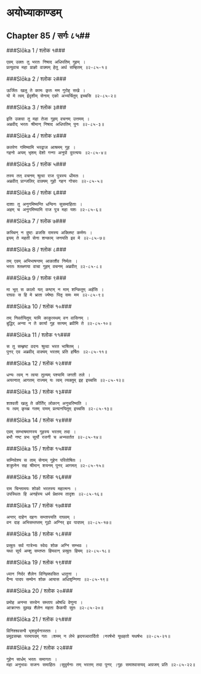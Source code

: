 अयोध्याकाण्डम्
===============================


## Chapter 85  / सर्गः ८५##


###Slōka 1 / श्लोक १###


    एवम् उक्तः तु भरतः निषाद अधिपतिम् गुहम् ।
    प्रत्युवाच महा प्राज्ञो वाक्यम् हेतु अर्थ सम्हितम् ॥२-८५-१॥


###Slōka 2 / श्लोक २###


    ऊर्जितः खलु ते कामः कृतः मम गुरोह् सखे ।
    यो मे त्वम् ईदृशीम् सेनाम् एको अभ्यर्चितुम् इच्चसि ॥२-८५-२॥


###Slōka 3 / श्लोक ३###


    इति उक्त्वा तु महा तेजा गुहम् वचनम् उत्तमम् ।
    अब्रवीद् भरतः श्रीमान् निषाद अधिपतिम् पुनः ॥२-८५-३॥


###Slōka 4 / श्लोक ४###


    कतरेण गमिष्यामि भरद्वाज आश्रमम् गुह ।
    गहनो अयम् भृशम् देशो गन्गा अनूपो दुरत्ययः ॥२-८५-४॥


###Slōka 5 / श्लोक ५###


    तस्य तत् वचनम् श्रुत्वा राज पुत्रस्य धीमतः ।
    अब्रवीत् प्रान्जलिर् वाक्यम् गुहो गहन गोचरः ॥२-८५-५॥


###Slōka 6 / श्लोक ६###


    दाशाः तु अनुगमिष्यन्ति धन्विनः सुसमाहिताः ।
    अहम् च अनुगमिष्यामि राज पुत्र महा यशः ॥२-८५-६॥


###Slōka 7 / श्लोक ७###


    कच्चिन् न दुष्टः व्रजसि रामस्य अक्लिष्ट कर्मणः ।
    इयम् ते महती सेना शन्काम् जनयति इव मे ॥२-८५-७॥


###Slōka 8 / श्लोक ८###


    तम् एवम् अभिभाषन्तम् आकाशैव निर्मलः ।
    भरतः श्लक्ष्णया वाचा गुहम् वचनम् अब्रवीत् ॥२-८५-८॥


###Slōka 9 / श्लोक ९###


    मा भूत् स कालो यत् कष्टम् न माम् शन्कितुम् अर्हसि ।
    राघवः स हि मे भ्राता ज्येष्ठः पितृ समः मम ॥२-८५-९॥


###Slōka 10 / श्लोक १०###


    तम् निवर्तयितुम् यामि काकुत्स्थम् वन वासिनम् ।
    बुद्धिर् अन्या न ते कार्या गुह सत्यम् ब्रवीमि ते ॥२-८५-१०॥


###Slōka 11 / श्लोक ११###


    स तु सम्हृष्ट वदनः श्रुत्वा भरत भाषितम् ।
    पुनर् एव अब्रवीद् वाक्यम् भरतम् प्रति हर्षितः ॥२-८५-११॥


###Slōka 12 / श्लोक १२###


    धन्यः त्वम् न त्वया तुल्यम् पश्यामि जगती तले ।
    अयत्नात् आगतम् राज्यम् यः त्वम् त्यक्तुम् इह इच्चसि ॥२-८५-१२॥


###Slōka 13 / श्लोक १३###


    शाश्वती खलु ते कीर्तिर् लोकान् अनुचरिष्यति ।
    यः त्वम् कृच्च्र गतम् रामम् प्रत्यानयितुम् इच्चसि ॥२-८५-१३॥


###Slōka 14 / श्लोक १४###


    एवम् सम्भाषमाणस्य गुहस्य भरतम् तदा ।
    बभौ नष्ट प्रभः सूर्यो रजनी च अभ्यवर्तत ॥२-८५-१४॥


###Slōka 15 / श्लोक १५###


    सम्निवेश्य स ताम् सेनाम् गुहेन परितोषितः ।
    शत्रुघ्नेन सह श्रीमान् शयनम् पुनर् आगमत् ॥२-८५-१५॥


###Slōka 16 / श्लोक १६###


    राम चिन्तामयः शोको भरतस्य महात्मनः ।
    उपस्थितः हि अनर्हस्य धर्म प्रेक्षस्य तादृशः ॥२-८५-१६॥


###Slōka 17 / श्लोक १७###


    अन्तर् दाहेन दहनः सम्तापयति राघवम् ।
    वन दाह अभिसम्तप्तम् गूढो अग्निर् इव पादपम् ॥२-८५-१७॥


###Slōka 18 / श्लोक १८###


    प्रस्रुतः सर्व गात्रेभ्यः स्वेदः शोक अग्नि सम्भवः ।
    यथा सूर्य अम्शु सम्तप्तः हिमवान् प्रस्रुतः हिमम् ॥२-८५-१८॥


###Slōka 19 / श्लोक १९###


    ध्यान निर्दर शैलेन विनिह्श्वसित धातुना ।
    दैन्य पादप सम्घेन शोक आयास अधिशृन्गिणा ॥२-८५-१९॥


###Slōka 20 / श्लोक २०###


    प्रमोह अनन्त सत्त्वेन सम्ताप ओषधि वेणुना ।
    आक्रान्तः दुह्ख शैलेन महता कैकयी सुतः ॥२-८५-२०॥


###Slōka 21 / श्लोक २१###


    विनिश्श्वसन्वै भृशदुर्मनास्ततः ।
    प्रमूढसम्ज्ञः परमापदम् गतः ।शमम् न लेभे हृदयज्वरार्दितो ।नरर्षभो यूथहतो यथर्षभः ॥२-८५-२१॥


###Slōka 22 / श्लोक २२###


    गुहेन सार्धम् भरतः समागतः ।
    महा अनुभावः सजनः समाहितः ।सुदुर्मनाः तम् भरतम् तदा पुनर् ।गुहः समाश्वासयद् अग्रजम् प्रति ॥२-८५-२२॥


